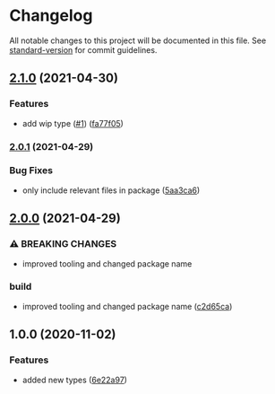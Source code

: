 # Changelog

All notable changes to this project will be documented in this file. See [standard-version](https://github.com/conventional-changelog/standard-version) for commit guidelines.

## [2.1.0](https://github.com/cerino-ligutom/commitlint-config-zeferinix/compare/v2.0.1...v2.1.0) (2021-04-30)


### Features

* add wip type ([#1](https://github.com/cerino-ligutom/commitlint-config-zeferinix/issues/1)) ([fa77f05](https://github.com/cerino-ligutom/commitlint-config-zeferinix/commit/fa77f05d525acf4e6c8d93aac0f912adb251b1fa))

### [2.0.1](https://github.com/cerino-ligutom/commitlint-config-zeferinix/compare/v2.0.0...v2.0.1) (2021-04-29)


### Bug Fixes

* only include relevant files in package ([5aa3ca6](https://github.com/cerino-ligutom/commitlint-config-zeferinix/commit/5aa3ca6ae9af27c44cfe8078c5637cb43a1759df))

## [2.0.0](https://github.com/cerino-ligutom/commitlint-config-zeferinix/compare/v1.0.0...v2.0.0) (2021-04-29)


### ⚠ BREAKING CHANGES

* improved tooling and changed package name

### build

* improved tooling and changed package name ([c2d65ca](https://github.com/cerino-ligutom/commitlint-config-zeferinix/commit/c2d65ca4f06a475baba34ba9a3589c2b3d651a80))

## 1.0.0 (2020-11-02)


### Features

* added new types ([6e22a97](https://github.com/cerino-ligutom/commitlint-config-zeferinix/commit/6e22a977c23f2b91fda3b90540bc22e3552d449d))
